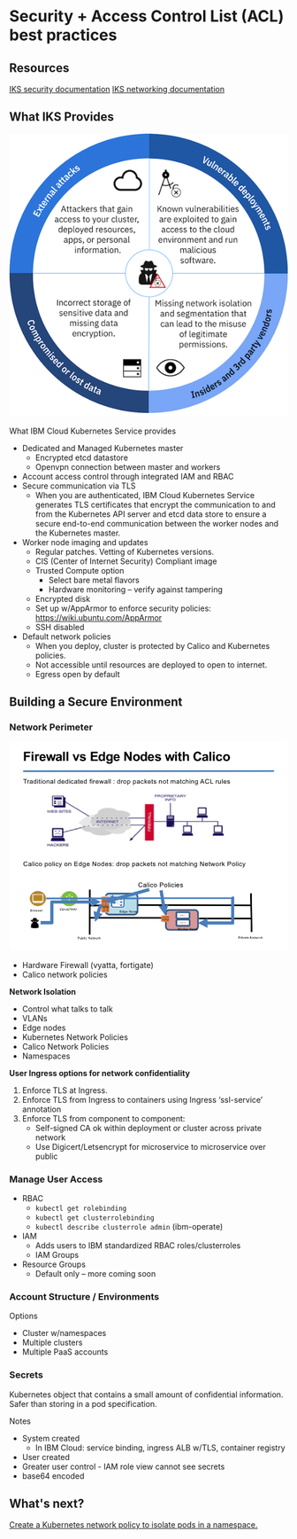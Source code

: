 # Security + Access Control List (ACL) best practices

## Resources
[IKS security documentation](https://console.bluemix.net/docs/containers/cs_secure.html#security)
[IKS networking documentation](https://console.bluemix.net/docs/containers/cs_network_policy.html#default_policy)

## What IKS Provides

![Security considerations](images/security-sm.png)

What IBM Cloud Kubernetes Service provides

- Dedicated and Managed Kubernetes master
  - Encrypted etcd datastore
  - Openvpn connection between master and workers
- Account access control through integrated IAM and RBAC
- Secure communication via TLS
  - When you are authenticated, IBM Cloud Kubernetes Service generates TLS certificates that encrypt the communication to and from the Kubernetes API server and etcd data store to ensure a secure end-to-end communication between the worker nodes and the Kubernetes master. 
- Worker node imaging and updates
  - Regular patches. Vetting of Kubernetes versions.
  - CIS (Center of Internet Security) Compliant image
  - Trusted Compute option
    - Select bare metal flavors
    - Hardware monitoring – verify against tampering
  - Encrypted disk
  - Set up w/AppArmor to enforce security policies: https://wiki.ubuntu.com/AppArmor
  - SSH disabled
- Default network policies
  - When you deploy, cluster is protected by Calico and Kubernetes policies.
  - Not accessible until resources are deployed to open to internet.
  - Egress open by default

## Building a Secure Environment

### Network Perimeter

![Network perimeter](images/network.png)

- Hardware Firewall (vyatta, fortigate)
- Calico network policies

**Network Isolation**

- Control what talks to talk
- VLANs
- Edge nodes
- Kubernetes Network Policies
- Calico Network Policies
- Namespaces

**User Ingress options for network confidentiality**
1. Enforce TLS at Ingress.
2. Enforce TLS from Ingress to containers using Ingress ‘ssl-service’ annotation 
3. Enforce TLS from component to component: 
	- Self-signed CA ok within deployment or cluster across private network
	- Use Digicert/Letsencrypt for microservice to microservice over public


### Manage User Access
- RBAC
  - `kubectl get rolebinding`
  - `kubectl get clusterrolebinding`
  - `kubectl describe clusterrole admin` (ibm-operate)
- IAM
  - Adds users to IBM standardized RBAC roles/clusterroles
  - IAM Groups
- Resource Groups
  - Default only – more coming soon

### Account Structure / Environments

Options
- Cluster w/namespaces
- Multiple clusters
- Multiple PaaS accounts

### Secrets

Kubernetes object that contains a small amount of confidential information. Safer than storing in a pod specification.

Notes
- System created
  - In IBM Cloud: service binding, ingress ALB w/TLS, container registry
- User created
- Greater user control - IAM role view cannot see secrets
- base64 encoded

## What's next?

[Create a Kubernetes network policy to isolate pods in a namespace.](workshop.md)
